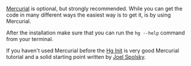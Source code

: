 [Mercurial](http://mercurial.selenic.com/) is optional,
but strongly recommended. While you can get the code in many different
ways the easiest way is to get it, is by using Mercurial.

After the installation make sure that you can run the `hg --help` command from
your terminal.

If you haven't used Mercurial before the
[Hg Init](http://hginit.com/) is very good Mercurial
tutorial and a solid starting point written by
[Joel Spolsky](http://www.joelonsoftware.com/AboutMe.html).
